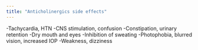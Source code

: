 ```yaml
---
title: "Anticholinergics side effects"
---
```

-Tachycardia, HTN
-CNS stimulation, confusion
-Constipation, urinary retention
-Dry mouth and eyes
-Inhibition of sweating
-Photophobia, blurred vision, increased IOP
-Weakness, dizziness


